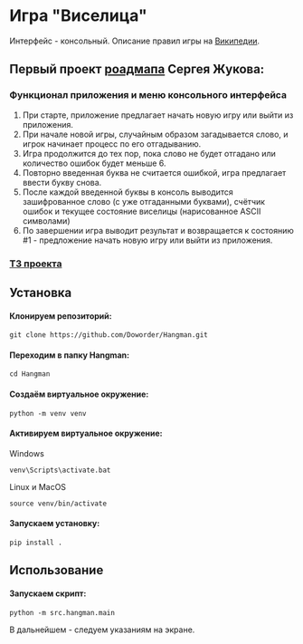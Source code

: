 # Игра "Виселица"

Интерфейс - консольный. Описание правил игры на [Википедии](https://ru.wikipedia.org/wiki/%D0%92%D0%B8%D1%81%D0%B5%D0%BB%D0%B8%D1%86%D0%B0_(%D0%B8%D0%B3%D1%80%D0%B0)).


## Первый проект [роадмапа](https://zhukovsd.github.io/python-backend-learning-course/) Сергея Жукова:

### Функционал приложения и меню консольного интерфейса
1. При старте, приложение предлагает начать новую игру или выйти из приложения.
2. При начале новой игры, случайным образом загадывается слово, и игрок начинает процесс по его отгадыванию.
3. Игра продолжится до тех пор, пока слово не будет отгадано или количество ошибок будет меньше 6.
4. Повторно введенная буква не считается ошибкой, игра предлагает ввести букву снова.
5. После каждой введенной буквы в консоль выводится зашифрованное слово (с уже отгаданными буквами), счётчик ошибок и текущее состояние виселицы (нарисованное ASCII символами)
6. По завершении игра выводит результат и возвращается к состоянию #1 - предложение начать новую игру или выйти из приложения.

### [ТЗ проекта](https://zhukovsd.github.io/python-backend-learning-course/projects/hangman/)

## Установка

#### Клонируем репозиторий:
```shell
git clone https://github.com/Doworder/Hangman.git
```

#### Переходим в папку Hangman:
```shell
cd Hangman
```

#### Создаём виртуальное окружение:
```shell
python -m venv venv
```

#### Активируем виртуальное окружение:

Windows
```shell
venv\Scripts\activate.bat
```

Linux и MacOS
```shell
source venv/bin/activate
```

#### Запускаем установку:
```shell
pip install .
```


## Использование

#### Запускаем скрипт:
```shell
python -m src.hangman.main
```

В дальнейшем - следуем указаниям на экране.
